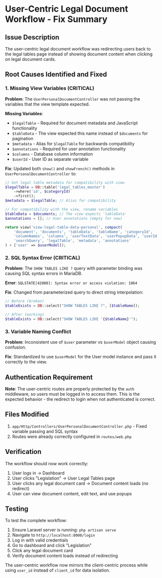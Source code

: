 # User-Centric Legal Document Workflow - Fix Summary

## Issue Description
The user-centric legal document workflow was redirecting users back to the legal tables page instead of showing document content when clicking on legal document cards.

## Root Causes Identified and Fixed

### 1. Missing View Variables (CRITICAL)
**Problem**: The `UserPersonalDocumentController` was not passing the variables that the view template expected.

**Missing Variables**:
- `$legalTable` - Required for document metadata and JavaScript functionality
- `$tableData` - The view expected this name instead of `$documents` for pagination
- `$metadata` - Alias for `$legalTable` for backwards compatibility
- `$annotations` - Required for user annotation functionality  
- `$columns` - Database column information
- `$userId` - User ID as separate variable

**Fix**: Updated both `show()` and `showFrench()` methods in `UserPersonalDocumentController` to:
```php
// Get legal table metadata for compatibility with view
$legalTable = DB::table('legal_tables_master')
    ->where('id', $categoryId)
    ->first();
$metadata = $legalTable; // Alias for compatibility

// For compatibility with the view, rename variables
$tableData = $documents; // The view expects 'tableData'
$annotations = []; // User annotations (empty for now)

return view('view-legal-table-data-personal', compact(
    'document', 'documents', 'tableData', 'tableName', 'categoryId',
    'columnNames', 'columns', 'userTextData', 'userPopupData', 'userId',
    'searchQuery', 'legalTable', 'metadata', 'annotations'
) + ['user' => $userModel]);
```

### 2. SQL Syntax Error (CRITICAL) 
**Problem**: The `SHOW TABLES LIKE ?` query with parameter binding was causing SQL syntax errors in MariaDB.

**Error**: `SQLSTATE[42000]: Syntax error or access violation: 1064`

**Fix**: Changed from parameterized query to direct string interpolation:
```php
// Before (broken)
$tableExists = DB::select("SHOW TABLES LIKE ?", [$tableName]);

// After (working)
$tableExists = DB::select("SHOW TABLES LIKE '{$tableName}'");
```

### 3. Variable Naming Conflict
**Problem**: Inconsistent use of `$user` parameter vs `$userModel` object causing confusion.

**Fix**: Standardized to use `$userModel` for the User model instance and pass it correctly to the view.

## Authentication Requirement
**Note**: The user-centric routes are properly protected by the `auth` middleware, so users must be logged in to access them. This is the expected behavior - the redirect to login when not authenticated is correct.

## Files Modified
1. `app/Http/Controllers/UserPersonalDocumentController.php` - Fixed variable passing and SQL syntax
2. Routes were already correctly configured in `routes/web.php`

## Verification
The workflow should now work correctly:
1. User logs in → Dashboard
2. User clicks "Legislation" → User Legal Tables page  
3. User clicks any legal document card → Document content loads (no redirect)
4. User can view document content, edit text, and use popups

## Testing
To test the complete workflow:
1. Ensure Laravel server is running: `php artisan serve`
2. Navigate to `http://localhost:8000/login`
3. Log in with valid credentials
4. Go to dashboard and click "Legislation"
5. Click any legal document card
6. Verify document content loads instead of redirecting

The user-centric workflow now mirrors the client-centric process while using `user_id` instead of `client_id` for data isolation.
